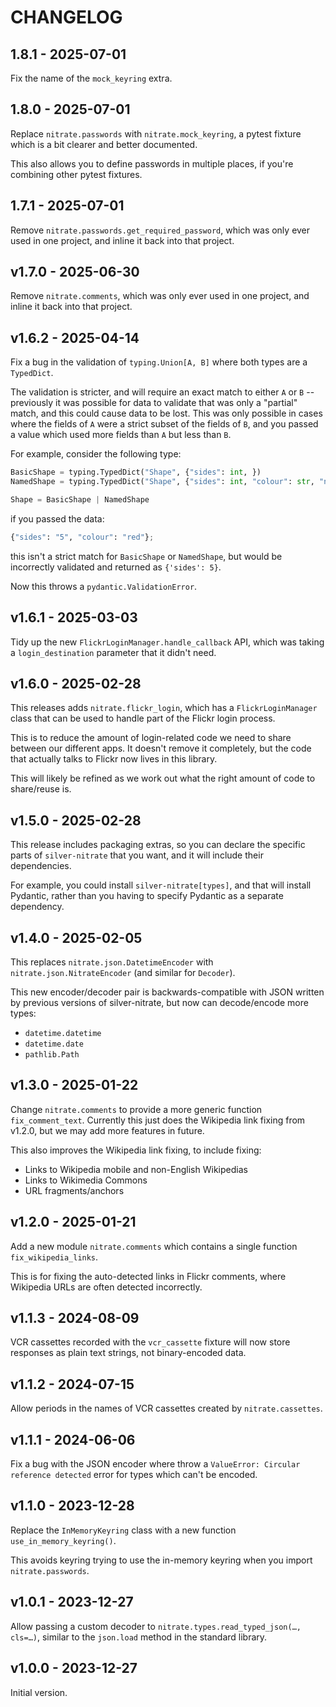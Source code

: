 # CHANGELOG

## 1.8.1 - 2025-07-01

Fix the name of the `mock_keyring` extra.

## 1.8.0 - 2025-07-01

Replace `nitrate.passwords` with `nitrate.mock_keyring`, a pytest fixture which is a bit clearer and better documented.

This also allows you to define passwords in multiple places, if you're combining other pytest fixtures.

## 1.7.1 - 2025-07-01

Remove `nitrate.passwords.get_required_password`, which was only ever used in one project, and inline it back into that project.

## v1.7.0 - 2025-06-30

Remove `nitrate.comments`, which was only ever used in one project, and inline it back into that project.

## v1.6.2 - 2025-04-14

Fix a bug in the validation of `typing.Union[A, B]` where both types are a `TypedDict`.

The validation is stricter, and will require an exact match to either `A` or `B` -- previously it was possible for data to validate that was only a "partial" match, and this could cause data to be lost.
This was only possible in cases where the fields of `A` were a strict subset of the fields of `B`, and you passed a value which used more fields than `A` but less than `B`.

For example, consider the following type:

```python
BasicShape = typing.TypedDict("Shape", {"sides": int, })
NamedShape = typing.TypedDict("Shape", {"sides": int, "colour": str, "name": str })

Shape = BasicShape | NamedShape
```

if you passed the data:

```python
{"sides": "5", "colour": "red"};
```

this isn't a strict match for `BasicShape` or `NamedShape`, but would be incorrectly validated and returned as `{'sides': 5}`.

Now this throws a `pydantic.ValidationError`.

## v1.6.1 - 2025-03-03

Tidy up the new `FlickrLoginManager.handle_callback` API, which was taking a `login_destination` parameter that it didn't need.

## v1.6.0 - 2025-02-28

This releases adds `nitrate.flickr_login`, which has a `FlickrLoginManager` class that can be used to handle part of the Flickr login process.

This is to reduce the amount of login-related code we need to share between our different apps.
It doesn't remove it completely, but the code that actually talks to Flickr now lives in this library.

This will likely be refined as we work out what the right amount of code to share/reuse is.

## v1.5.0 - 2025-02-28

This release includes packaging extras, so you can declare the specific parts of `silver-nitrate` that you want, and it will include their dependencies.

For example, you could install `silver-nitrate[types]`, and that will install Pydantic, rather than you having to specify Pydantic as a separate dependency.

## v1.4.0 - 2025-02-05

This replaces `nitrate.json.DatetimeEncoder` with `nitrate.json.NitrateEncoder` (and similar for `Decoder`).

This new encoder/decoder pair is backwards-compatible with JSON written by previous versions of silver-nitrate, but now can decode/encode more types:

-   `datetime.datetime`
-   `datetime.date`
-   `pathlib.Path`

## v1.3.0 - 2025-01-22

Change `nitrate.comments` to provide a more generic function `fix_comment_text`.
Currently this just does the Wikipedia link fixing from v1.2.0, but we may add more features in future.

This also improves the Wikipedia link fixing, to include fixing:

*   Links to Wikipedia mobile and non-English Wikipedias
*   Links to Wikimedia Commons
*   URL fragments/anchors

## v1.2.0 - 2025-01-21

Add a new module `nitrate.comments` which contains a single function `fix_wikipedia_links`.

This is for fixing the auto-detected links in Flickr comments, where Wikipedia URLs are often detected incorrectly.

## v1.1.3 - 2024-08-09

VCR cassettes recorded with the `vcr_cassette` fixture will now store responses as plain text strings, not binary-encoded data.

## v1.1.2 - 2024-07-15

Allow periods in the names of VCR cassettes created by `nitrate.cassettes`.

## v1.1.1 - 2024-06-06

Fix a bug with the JSON encoder where throw a `ValueError: Circular reference detected` error for types which can't be encoded.

## v1.1.0 - 2023-12-28

Replace the `InMemoryKeyring` class with a new function `use_in_memory_keyring()`.

This avoids keyring trying to use the in-memory keyring when you import `nitrate.passwords`.

## v1.0.1 - 2023-12-27

Allow passing a custom decoder to `nitrate.types.read_typed_json(…, cls=…)`, similar to the `json.load` method in the standard library.

## v1.0.0 - 2023-12-27

Initial version.
